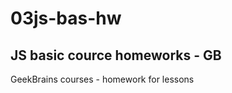 03js-bas-hw
===========
JS basic cource homeworks - GB
------------------------------
GeekBrains courses - homework for lessons
